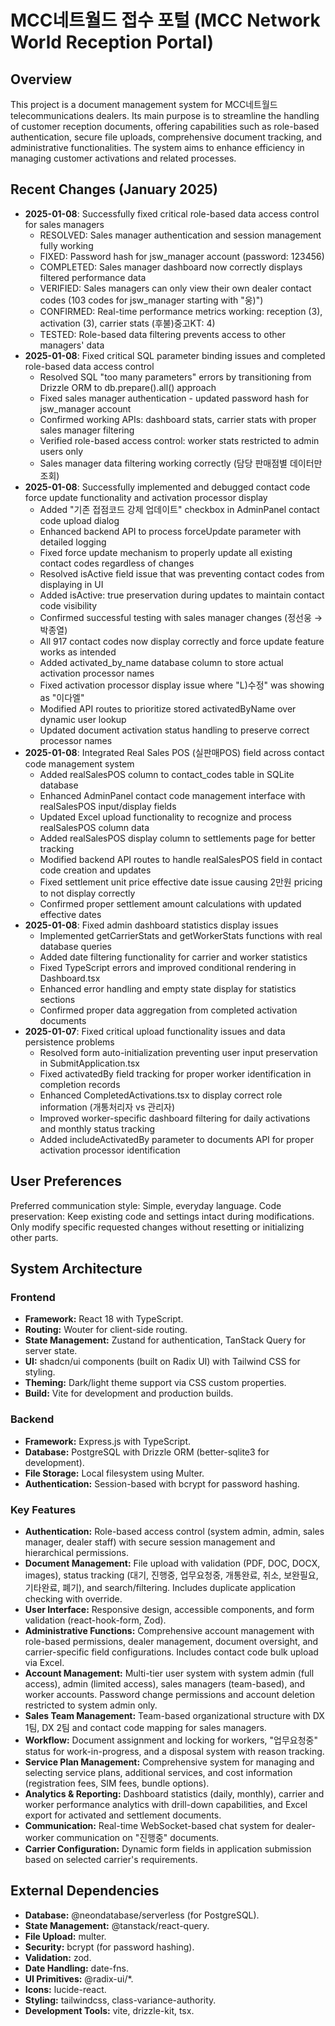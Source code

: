 # MCC네트월드 접수 포털 (MCC Network World Reception Portal)

## Overview
This project is a document management system for MCC네트월드 telecommunications dealers. Its main purpose is to streamline the handling of customer reception documents, offering capabilities such as role-based authentication, secure file uploads, comprehensive document tracking, and administrative functionalities. The system aims to enhance efficiency in managing customer activations and related processes.

## Recent Changes (January 2025)
- **2025-01-08**: Successfully fixed critical role-based data access control for sales managers
  - RESOLVED: Sales manager authentication and session management fully working
  - FIXED: Password hash for jsw_manager account (password: 123456)
  - COMPLETED: Sales manager dashboard now correctly displays filtered performance data
  - VERIFIED: Sales managers can only view their own dealer contact codes (103 codes for jsw_manager starting with "웅)")
  - CONFIRMED: Real-time performance metrics working: reception (3), activation (3), carrier stats (후불)중고KT: 4)
  - TESTED: Role-based data filtering prevents access to other managers' data
- **2025-01-08**: Fixed critical SQL parameter binding issues and completed role-based data access control
  - Resolved SQL "too many parameters" errors by transitioning from Drizzle ORM to db.prepare().all() approach
  - Fixed sales manager authentication - updated password hash for jsw_manager account
  - Confirmed working APIs: dashboard stats, carrier stats with proper sales manager filtering
  - Verified role-based access control: worker stats restricted to admin users only
  - Sales manager data filtering working correctly (담당 판매점별 데이터만 조회)
- **2025-01-08**: Successfully implemented and debugged contact code force update functionality and activation processor display
  - Added "기존 접점코드 강제 업데이트" checkbox in AdminPanel contact code upload dialog
  - Enhanced backend API to process forceUpdate parameter with detailed logging
  - Fixed force update mechanism to properly update all existing contact codes regardless of changes
  - Resolved isActive field issue that was preventing contact codes from displaying in UI
  - Added isActive: true preservation during updates to maintain contact code visibility
  - Confirmed successful testing with sales manager changes (정선웅 → 박종열)
  - All 917 contact codes now display correctly and force update feature works as intended
  - Added activated_by_name database column to store actual activation processor names
  - Fixed activation processor display issue where "L)수정" was showing as "이다엘"
  - Modified API routes to prioritize stored activatedByName over dynamic user lookup
  - Updated document activation status handling to preserve correct processor names
- **2025-01-08**: Integrated Real Sales POS (실판매POS) field across contact code management system
  - Added realSalesPOS column to contact_codes table in SQLite database
  - Enhanced AdminPanel contact code management interface with realSalesPOS input/display fields
  - Updated Excel upload functionality to recognize and process realSalesPOS column data
  - Added realSalesPOS display column to settlements page for better tracking
  - Modified backend API routes to handle realSalesPOS field in contact code creation and updates
  - Fixed settlement unit price effective date issue causing 2만원 pricing to not display correctly
  - Confirmed proper settlement amount calculations with updated effective dates
- **2025-01-08**: Fixed admin dashboard statistics display issues
  - Implemented getCarrierStats and getWorkerStats functions with real database queries
  - Added date filtering functionality for carrier and worker statistics
  - Fixed TypeScript errors and improved conditional rendering in Dashboard.tsx
  - Enhanced error handling and empty state display for statistics sections
  - Confirmed proper data aggregation from completed activation documents
- **2025-01-07**: Fixed critical upload functionality issues and data persistence problems
  - Resolved form auto-initialization preventing user input preservation in SubmitApplication.tsx
  - Fixed activatedBy field tracking for proper worker identification in completion records
  - Enhanced CompletedActivations.tsx to display correct role information (개통처리자 vs 관리자)
  - Improved worker-specific dashboard filtering for daily activations and monthly status tracking
  - Added includeActivatedBy parameter to documents API for proper activation processor identification

## User Preferences
Preferred communication style: Simple, everyday language.
Code preservation: Keep existing code and settings intact during modifications. Only modify specific requested changes without resetting or initializing other parts.

## System Architecture
### Frontend
- **Framework:** React 18 with TypeScript.
- **Routing:** Wouter for client-side routing.
- **State Management:** Zustand for authentication, TanStack Query for server state.
- **UI:** shadcn/ui components (built on Radix UI) with Tailwind CSS for styling.
- **Theming:** Dark/light theme support via CSS custom properties.
- **Build:** Vite for development and production builds.

### Backend
- **Framework:** Express.js with TypeScript.
- **Database:** PostgreSQL with Drizzle ORM (better-sqlite3 for development).
- **File Storage:** Local filesystem using Multer.
- **Authentication:** Session-based with bcrypt for password hashing.

### Key Features
- **Authentication:** Role-based access control (system admin, admin, sales manager, dealer staff) with secure session management and hierarchical permissions.
- **Document Management:** File upload with validation (PDF, DOC, DOCX, images), status tracking (대기, 진행중, 업무요청중, 개통완료, 취소, 보완필요, 기타완료, 폐기), and search/filtering. Includes duplicate application checking with override.
- **User Interface:** Responsive design, accessible components, and form validation (react-hook-form, Zod).
- **Administrative Functions:** Comprehensive account management with role-based permissions, dealer management, document oversight, and carrier-specific field configurations. Includes contact code bulk upload via Excel.
- **Account Management:** Multi-tier user system with system admin (full access), admin (limited access), sales managers (team-based), and worker accounts. Password change permissions and account deletion restricted to system admin only.
- **Sales Team Management:** Team-based organizational structure with DX 1팀, DX 2팀 and contact code mapping for sales managers.
- **Workflow:** Document assignment and locking for workers, "업무요청중" status for work-in-progress, and a disposal system with reason tracking.
- **Service Plan Management:** Comprehensive system for managing and selecting service plans, additional services, and cost information (registration fees, SIM fees, bundle options).
- **Analytics & Reporting:** Dashboard statistics (daily, monthly), carrier and worker performance analytics with drill-down capabilities, and Excel export for activated and settlement documents.
- **Communication:** Real-time WebSocket-based chat system for dealer-worker communication on "진행중" documents.
- **Carrier Configuration:** Dynamic form fields in application submission based on selected carrier's requirements.

## External Dependencies
- **Database:** @neondatabase/serverless (for PostgreSQL).
- **State Management:** @tanstack/react-query.
- **File Upload:** multer.
- **Security:** bcrypt (for password hashing).
- **Validation:** zod.
- **Date Handling:** date-fns.
- **UI Primitives:** @radix-ui/*.
- **Icons:** lucide-react.
- **Styling:** tailwindcss, class-variance-authority.
- **Development Tools:** vite, drizzle-kit, tsx.